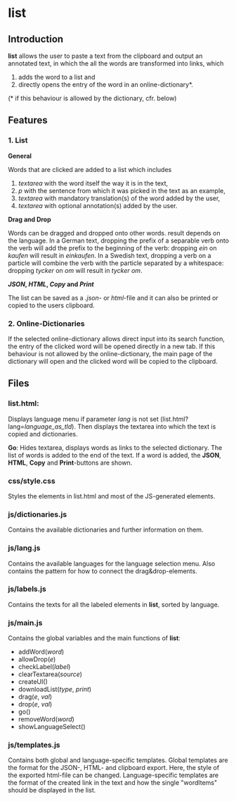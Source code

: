 # list
## Introduction
**list** allows the user to paste a text from the clipboard and output an annotated text, in which the all the words are transformed into links, which
1. adds the word to a list and
2. directly opens the entry of the word in an online-dictionary*.

(* if this behaviour is allowed by the dictionary, cfr. below)

## Features
### 1. List
**General**

Words that are clicked are added to a list which includes
1. *textarea* with the word itself the way it is in the text,
2. *p* with the sentence from which it was picked in the text as an example,
3. *textarea* with mandatory translation(s) of the word added by the user,
4. *textarea* with optional annotation(s) added by the user.

**Drag and Drop**

Words can be dragged and dropped onto other words. result depends on the language. In a German text, dropping the prefix of a separable verb onto the verb will add the prefix to the beginning of the verb: dropping *ein* on *kaufen* will result in *einkaufen*. In a Swedish text, dropping a verb on a particle will combine the verb with the particle separated by a whitespace: dropping *tycker* on *om* will result in *tycker om*.

**_JSON_, _HTML_, _Copy_ and _Print_**

The list can be saved as a *.json*- or *html*-file and it can also be printed or copied to the users clipboard.

### 2. Online-Dictionaries
If the selected online-dictionary allows direct input into its search function, the entry of the clicked word will be opened directly in a new tab. If this behaviour is not allowed by the online-dictionary, the main page of the dictionary will open and the clicked word will be copied to the clipboard.

## Files
### list.html: 
Displays language menu if parameter _lang_ is not set (list.html?lang=_language_as_tld_). Then displays the textarea into which the text is copied and dictionaries. 

**Go**: Hides textarea, displays words as links to the selected dictionary. The list of words is added to the end of the text. If a word is added, the **JSON**, **HTML**, **Copy** and **Print**-buttons are shown.

### css/style.css
Styles the elements in list.html and most of the JS-generated elements.

### js/dictionaries.js
Contains the available dictionaries and further information on them. 
### js/lang.js
Contains the available languages for the language selection menu. Also contains the pattern for how to connect the drag&drop-elements.
### js/labels.js
Contains the texts for all the labeled elements in **list**, sorted by language.
### js/main.js
Contains the global variables and the main functions of **list**:
* addWord(_word_)
* allowDrop(_e_) 
* checkLabel(_label_)
* clearTextarea(_source_) 
* createUI()
* downloadList(_type_, _print_)
* drag(_e_, _val_)
* drop(_e_, _val_)
* go()
* removeWord(_word_)
* showLanguageSelect()
### js/templates.js
Contains both global and language-specific templates. Global templates are the format for the JSON-, HTML- and clipboard export. Here, the style of the exported html-file can be changed. Language-specific templates are the format of the created link in the text and how the single "wordItems" should be displayed in the list.